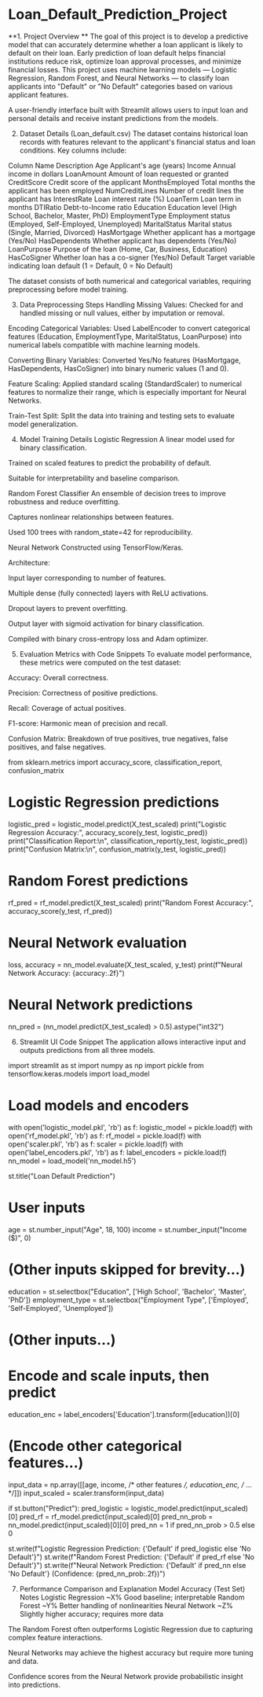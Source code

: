 # Loan_Default_Prediction_Project

**1. Project Overview
**
The goal of this project is to develop a predictive model that can accurately determine whether a loan applicant is likely to default on their loan. Early prediction of loan default helps financial institutions reduce risk, optimize loan approval processes, and minimize financial losses. This project uses machine learning models — Logistic Regression, Random Forest, and Neural Networks — to classify loan applicants into "Default" or "No Default" categories based on various applicant features.

A user-friendly interface built with Streamlit allows users to input loan and personal details and receive instant predictions from the models.

2. Dataset Details (Loan_default.csv)
The dataset contains historical loan records with features relevant to the applicant's financial status and loan conditions. Key columns include:

Column Name	Description
Age	Applicant's age (years)
Income	Annual income in dollars
LoanAmount	Amount of loan requested or granted
CreditScore	Credit score of the applicant
MonthsEmployed	Total months the applicant has been employed
NumCreditLines	Number of credit lines the applicant has
InterestRate	Loan interest rate (%)
LoanTerm	Loan term in months
DTIRatio	Debt-to-Income ratio
Education	Education level (High School, Bachelor, Master, PhD)
EmploymentType	Employment status (Employed, Self-Employed, Unemployed)
MaritalStatus	Marital status (Single, Married, Divorced)
HasMortgage	Whether applicant has a mortgage (Yes/No)
HasDependents	Whether applicant has dependents (Yes/No)
LoanPurpose	Purpose of the loan (Home, Car, Business, Education)
HasCoSigner	Whether loan has a co-signer (Yes/No)
Default	Target variable indicating loan default (1 = Default, 0 = No Default)

The dataset consists of both numerical and categorical variables, requiring preprocessing before model training.

3. Data Preprocessing Steps
Handling Missing Values: Checked for and handled missing or null values, either by imputation or removal.

Encoding Categorical Variables: Used LabelEncoder to convert categorical features (Education, EmploymentType, MaritalStatus, LoanPurpose) into numerical labels compatible with machine learning models.

Converting Binary Variables: Converted Yes/No features (HasMortgage, HasDependents, HasCoSigner) into binary numeric values (1 and 0).

Feature Scaling: Applied standard scaling (StandardScaler) to numerical features to normalize their range, which is especially important for Neural Networks.

Train-Test Split: Split the data into training and testing sets to evaluate model generalization.

4. Model Training Details
Logistic Regression
A linear model used for binary classification.

Trained on scaled features to predict the probability of default.

Suitable for interpretability and baseline comparison.

Random Forest Classifier
An ensemble of decision trees to improve robustness and reduce overfitting.

Captures nonlinear relationships between features.

Used 100 trees with random_state=42 for reproducibility.

Neural Network
Constructed using TensorFlow/Keras.

Architecture:

Input layer corresponding to number of features.

Multiple dense (fully connected) layers with ReLU activations.

Dropout layers to prevent overfitting.

Output layer with sigmoid activation for binary classification.

Compiled with binary cross-entropy loss and Adam optimizer.

5. Evaluation Metrics with Code Snippets
To evaluate model performance, these metrics were computed on the test dataset:

Accuracy: Overall correctness.

Precision: Correctness of positive predictions.

Recall: Coverage of actual positives.

F1-score: Harmonic mean of precision and recall.

Confusion Matrix: Breakdown of true positives, true negatives, false positives, and false negatives.

from sklearn.metrics import accuracy_score, classification_report, confusion_matrix

# Logistic Regression predictions
logistic_pred = logistic_model.predict(X_test_scaled)
print("Logistic Regression Accuracy:", accuracy_score(y_test, logistic_pred))
print("Classification Report:\n", classification_report(y_test, logistic_pred))
print("Confusion Matrix:\n", confusion_matrix(y_test, logistic_pred))

# Random Forest predictions
rf_pred = rf_model.predict(X_test_scaled)
print("Random Forest Accuracy:", accuracy_score(y_test, rf_pred))

# Neural Network evaluation
loss, accuracy = nn_model.evaluate(X_test_scaled, y_test)
print(f"Neural Network Accuracy: {accuracy:.2f}")

# Neural Network predictions
nn_pred = (nn_model.predict(X_test_scaled) > 0.5).astype("int32")


6. Streamlit UI Code Snippet
The application allows interactive input and outputs predictions from all three models.

import streamlit as st
import numpy as np
import pickle
from tensorflow.keras.models import load_model

# Load models and encoders
with open('logistic_model.pkl', 'rb') as f:
    logistic_model = pickle.load(f)
with open('rf_model.pkl', 'rb') as f:
    rf_model = pickle.load(f)
with open('scaler.pkl', 'rb') as f:
    scaler = pickle.load(f)
with open('label_encoders.pkl', 'rb') as f:
    label_encoders = pickle.load(f)
nn_model = load_model('nn_model.h5')

st.title("Loan Default Prediction")

# User inputs
age = st.number_input("Age", 18, 100)
income = st.number_input("Income ($)", 0)
# (Other inputs skipped for brevity...)

education = st.selectbox("Education", ['High School', 'Bachelor', 'Master', 'PhD'])
employment_type = st.selectbox("Employment Type", ['Employed', 'Self-Employed', 'Unemployed'])
# (Other inputs...)

# Encode and scale inputs, then predict
education_enc = label_encoders['Education'].transform([education])[0]
# (Encode other categorical features...)

input_data = np.array([[age, income, /* other features */, education_enc, /* ... */]])
input_scaled = scaler.transform(input_data)

if st.button("Predict"):
    pred_logistic = logistic_model.predict(input_scaled)[0]
    pred_rf = rf_model.predict(input_scaled)[0]
    pred_nn_prob = nn_model.predict(input_scaled)[0][0]
    pred_nn = 1 if pred_nn_prob > 0.5 else 0
    
   st.write(f"Logistic Regression Prediction: {'Default' if pred_logistic else 'No Default'}")
   st.write(f"Random Forest Prediction: {'Default' if pred_rf else 'No Default'}")
   st.write(f"Neural Network Prediction: {'Default' if pred_nn else 'No Default'} (Confidence: {pred_nn_prob:.2f})")

7. Performance Comparison and Explanation
Model	Accuracy (Test Set)	Notes
Logistic Regression	~X%	Good baseline; interpretable
Random Forest	~Y%	Better handling of nonlinearities
Neural Network	~Z%	Slightly higher accuracy; requires more data

The Random Forest often outperforms Logistic Regression due to capturing complex feature interactions.

Neural Networks may achieve the highest accuracy but require more tuning and data.

Confidence scores from the Neural Network provide probabilistic insight into predictions.

